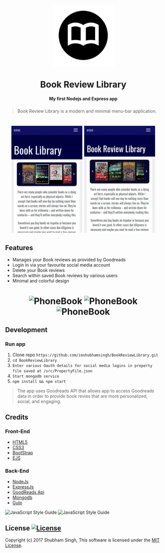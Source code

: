 <h1 align="center">
<a href="https://github.com/imshubhamsingh/BookReviewLibrary">
<img src="https://raw.githubusercontent.com/imshubhamsingh/BookReviewLibrary/master/public/images/favicon.ico" alt="PhoneBook" width="200"/></a><br/><br/>
Book Review Library
<br/>

</h1>
<h4 align="center">My first Nodejs and Express app</h4>
<h5 align="center"></h5>

> Book Review Library is a modern and minimal menu-bar application.

<h1 align="center">
<img src="https://github.com/imshubhamsingh/BookReviewLibrary/raw/master/screenCapture/screenCapture1.gif" alt="PhoneBook" width="229px"/>
<img src="https://github.com/imshubhamsingh/BookReviewLibrary/raw/master/screenCapture/screenCapture2.gif" alt="PhoneBook" width="229px"/>
</h1>


## Features

* Manages your Book reviews as provided by Goodreads
* Login in via your favourite social media account
* Delete your Book reviews
* Search within saved Book reviews by various users
* Minimal and colorful design


<h1 align="center">
<img src="https://github.com/imshubhamsingh/BookReviewLibrary/raw/master/screenCapture/screenCapture3.gif" alt="PhoneBook" width="179px"/>
<img src="https://github.com/imshubhamsingh/BookReviewLibrary/raw/master/screenCapture/screenCapture4.gif" alt="PhoneBook" width="179px"/>
<img src="https://github.com/imshubhamsingh/BookReviewLibrary/raw/master/screenCapture/screenCapture5.gif" alt="PhoneBook" width="179px"/>
</h1>

## Development

### Run app

1. Clone repo ```https://github.com/imshubhamsingh/BookReviewLibrary.git```
2. ```cd BookReviewLibrary```
3.  ```Enter various Oauth details for social media logins in property file saved at /src/PropertyFile.json```
4.  ```Start mongodb service```
3. ```npm install && npm start  ```


>The app uses Goodreads API that allows app to access Goodreads data in order to  provide book revies that are more personalized, social, and engaging.

## Credits

### Front-End

* [HTML5]()
* [CSS3]()
* [BootStrap](http://getbootstrap.com/)
* [EJS ](http://ejs.co/)

### Back-End

* [NodeJs](https://nodejs.org/en/)
* [ExpressJs](https://expressjs.com/)
* [GoodReads Api](https://www.goodreads.com/api)
* [Mongodb](https://www.mongodb.com/)
* [Gulp](http://gulpjs.com/)


![JavaScript Style Guide](https://dab1nmslvvntp.cloudfront.net/wp-content/uploads/2015/03/1425566554jshint-logo-300x133.png)
![JavaScript Style Guide](https://dab1nmslvvntp.cloudfront.net/wp-content/uploads/2015/03/1425566551jscs-logo.png)

## License [![License](https://img.shields.io/github/license/hyperium/hyper.svg)](https://github.com/imshubhamsingh/BookReviewLibrary/blob/master/License.txt)

Copyright (c) 2017 Shubham Singh, This software is licensed under the [MIT License](https://github.com/imshubhamsingh/BookReviewLibrary/blob/master/License.txt).
